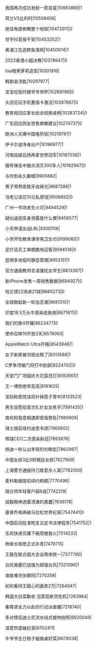 我国再次成功发射一箭双星|10663869|1

荷兰VS比利时|10508456|

绝佳角度俯瞰整个地球|10472911|0

甘宇抖音报平安|10453202|1

黄浦江在逃鳄鱼落网|10450974|1

2022香港小姐决赛|10378647|0

lisa暗黑萝莉造型|10301916|

韩剧金汤匙|10297977|

宝宝吃饭时跟爷爷举杯|10289766|0

头回见玩手机要插卡激活|10287867|0

教育局回应家长给全班换桌椅|10283724|0

广东回应网友禁售槟榔建议|10274737|0

欧洲人买爆中国电热毯|10219781|1

伊卡尔迪净身出户|10196977|1

河南姑娘吕扬再拿世界冠军|10187038|1

俄导弹击中据点消灭300多人|10182947|0

与你到永久翻唱|9905682|

男子常熬夜致牙齿掉光|9887286|1

当老公误花10元私房钱|9506692|0

广州一市场发生火灾|9494529|1

疑似迪迦变身泄露是什么梗|9456577|

小天申请出战LBL|9300706|

小学开性教育课学用卫生巾|9199060|1

足疗店员工单膝跪地迎客|9094516|0

昆明多地临时静态管理|8953151|1

官方通报教师言语骚扰女学生|8813387|1

新iPhone发售一周销售数据|8694927|0

哈兰德22场进21球|8685273|0

全球掀起新一轮加息潮|8681310|1

印度18.5万头牛感染皮肤病|8671611|0

我们的歌4开播|8623477|0

使命召唤19开放3天|8578063|

AppleWatch Ultra开箱|8543946|1

女子新房被邻居出租了|8313588|1

C罗争顶被门将打中脸部|8224702|0

天安门广场国庆大花篮亮灯|8192661|1

王一博拒绝举高高|8181625|

宝妈称医院误将针掉孩子胃中|8133523|

男生自愿给首次扎针女友练手|7991435|1

南风知我意相遇即爱版预告|7985909|

骑士提前续约迪恩韦德|7965602|

辉瑞CEO二次感染新冠|7893876|

杨迪一秒认出年轻的刘畊宏|7862967|

中国女排3比0阿根廷女排|7827909|

上海警方通报持刀故意杀人案|7782000|

麦科勒姆提前续约鹈鹕|7770496|

陪诊师年轻客户超6成|7742219|

成毅眼神透着清澈的愚蠢|7636178|

基普乔格再破马拉松世界纪录|7547441|0

中国启动批准枪支议定书法律程序|7541752|1

东风快递员撂下碗爬楼救火|7514233|

杨紫长相思正式杀青|7479715|

王毅在联合国大会谈两岸统一|7377790|

台风奥鹿已加强为超强台风|7321096|1

谁能难住张朝阳|7270258|

如何看待王甜心的画卖2万|7264947|

韩国大白菜歉收 泡菜现断货危机|7263964|

秦霄贤全力以赴的行动派直播|7218740|

多对情侣迪士尼流水线式接吻拍照|6920049|

请君热度破纪录|6702411|

牛爷爷生日桃子姐做桌好菜|6678038|

